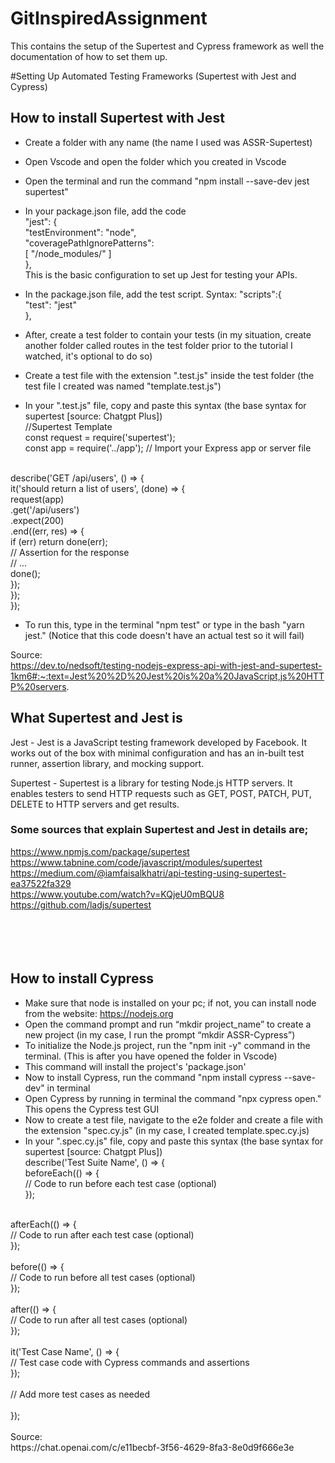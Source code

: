 # GitInspiredAssignment
This contains the setup of the Supertest and Cypress framework as well the documentation of how to set them up.

#Setting Up Automated Testing Frameworks (Supertest with Jest and Cypress)

## How to install Supertest with Jest 
* Create a folder with any name (the name I used was ASSR-Supertest)
* Open Vscode and open the folder which you created in Vscode 
* Open the terminal and run the command "npm install --save-dev jest supertest"
* In your package.json file, add the code<br> 
"jest": {<br>
    "testEnvironment": "node",<br>
    "coveragePathIgnorePatterns": <br>[
      "/node_modules/"
    ]<br>
 },<br>
This is the basic configuration to set up Jest for testing your APIs.

* In the package.json file, add the test script.
    Syntax: "scripts":{<br>
                        "test": "jest"<br>
                  },

* After, create a test folder to contain your tests (in my situation, create another folder called routes in the test folder prior to the tutorial I watched, it's optional to do so)
* Create a test file with the extension ".test.js" inside the test folder (the test file I created was named "template.test.js")
* In your ".test.js" file, copy and paste this syntax (the base syntax for supertest [source: Chatgpt Plus])<br> 
//Supertest Template<br>
const request = require('supertest');<br>
const app = require('../app'); // Import your Express app or server file<br>
<br>
describe('GET /api/users', () => {<br>
  it('should return a list of users', (done) => {<br>
    request(app)<br>
      .get('/api/users')<br>
      .expect(200)<br>
      .end((err, res) => {<br>
        if (err) return done(err);<br>
        // Assertion for the response<br>
        // ...<br>
        done();<br>
      });<br>
  });<br>
});<br>

* To run this, type in the terminal "npm test" or type in the bash "yarn jest." (Notice that this code doesn't have an actual test so it will fail)

Source:<br> https://dev.to/nedsoft/testing-nodejs-express-api-with-jest-and-supertest-1km6#:~:text=Jest%20%2D%20Jest%20is%20a%20JavaScript,js%20HTTP%20servers.

## What Supertest and Jest is
Jest - Jest is a JavaScript testing framework developed by Facebook. It works out of the box with minimal configuration and has an in-built test runner, assertion library, and mocking support.<br>

Supertest - Supertest is a library for testing Node.js HTTP servers. It enables testers to send HTTP requests such as GET, POST, PATCH, PUT, DELETE to HTTP servers and get results.<br>

### Some sources that explain Supertest and Jest in details are;
https://www.npmjs.com/package/supertest<br>
https://www.tabnine.com/code/javascript/modules/supertest<br>
https://medium.com/@iamfaisalkhatri/api-testing-using-supertest-ea37522fa329<br>
https://www.youtube.com/watch?v=KQjeU0mBQU8<br>
https://github.com/ladjs/supertest<br>
<br><br><br><br>






## How to install Cypress
* Make sure that node is installed on your pc; if not, you can install node from the website: https://nodejs.org
* Open the command prompt and run “mkdir project_name” to create a new project (in my case, I run the prompt “mkdir ASSR-Cypress”)
* To initialize the Node.js project, run the "npm init -y" command in the terminal. (This is after you have opened the folder in Vscode) 
* This command will install the project's 'package.json'
* Now to install Cypress, run the command "npm install cypress --save-dev" in terminal
* Open Cypress by running in terminal the command "npx cypress open." This opens the Cypress test GUI
* Now to create a test file, navigate to the e2e folder and create a file with the extension "spec.cy.js" (in my case, I created template.spec.cy.js)
* In your ".spec.cy.js" file, copy and paste this syntax (the base syntax for supertest [source: Chatgpt Plus])<br>
 describe('Test Suite Name', () => {<br>
  beforeEach(() => {<br>
    // Code to run before each test case (optional)<br>
  });<br>
<br>
  afterEach(() => {<br>
    // Code to run after each test case (optional)<br>
  });<br>
<br>
  before(() => {<br>
    // Code to run before all test cases (optional)<br>
  });<br>
<br>
  after(() => {<br>
    // Code to run after all test cases (optional)<br>
  });<br>
<br>
  it('Test Case Name', () => {<br>
    // Test case code with Cypress commands and assertions<br>
  });<br>
<br>
  // Add more test cases as needed<br>
<br>
});<br>
<br>
Source:<br>
https://chat.openai.com/c/e11becbf-3f56-4629-8fa3-8e0d9f666e3e
